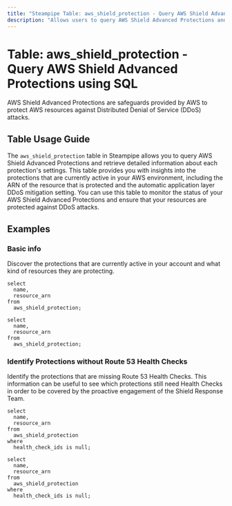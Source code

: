 ```yaml
---
title: "Steampipe Table: aws_shield_protection - Query AWS Shield Advanced Protections using SQL"
description: "Allows users to query AWS Shield Advanced Protections and retrieve detailed information about each protection's settings."
---
```


# Table: aws_shield_protection - Query AWS Shield Advanced Protections using SQL

AWS Shield Advanced Protections are safeguards provided by AWS to protect AWS resources against Distributed Denial of Service (DDoS) attacks.

## Table Usage Guide

The `aws_shield_protection` table in Steampipe allows you to query AWS Shield Advanced Protections and retrieve detailed information about each protection's settings. This table provides you with insights into the protections that are currently active in your AWS environment, including the ARN of the resource that is protected and the automatic application layer DDoS mitigation setting. You can use this table to monitor the status of your AWS Shield Advanced Protections and ensure that your resources are protected against DDoS attacks.

## Examples

### Basic info

Discover the protections that are currently active in your account and what kind of resources they are protecting.

```sql+postgres
select
  name,
  resource_arn
from
  aws_shield_protection;
```

```sql+sqlite
select
  name,
  resource_arn
from
  aws_shield_protection;
```

### Identify Protections without Route 53 Health Checks

Identify the protections that are missing Route 53 Health Checks. This information can be useful to see which protections still need Health Checks in order to be covered by the proactive engagement of the Shield Response Team.

```sql+postgres
select
  name,
  resource_arn
from
  aws_shield_protection
where
  health_check_ids is null;
```

```sql+sqlite
select
  name,
  resource_arn
from
  aws_shield_protection
where
  health_check_ids is null;
```
